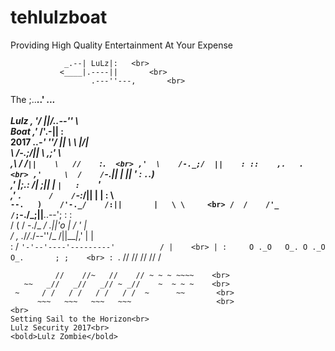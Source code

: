 # tehlulzboat

Providing High Quality Entertainment At Your Expense<br>

                _.--| LuLz|:   <br>                 
               <____|.----||       <br>             
                      .---''---,       <br>         
   The                 ;..__..'    _...    <br>     
    Lulz            , '/  ||/..--''    \       <br> 
     Boat         ,'_ /'.-||            :       <br>
      2017   _..-' ''/    ||  \    \   _|/|     <br>
           \        /-._;/||   \    \,;'   \    <br>
           ,\      /    /`||    \   //    `:`.  <br>
         ,'  \    /-._;/  ||    : ::    ,.   . <br>
       ,'     \  /    /`-.||    | || ' :  `.`.)<br>
    _,'        |;._: /|  ;||    | `|   :    `' <br>
  ,'   `.      /    /`-:_/||    |  |  : \      <br>
  `--.   )    /'-._/    /:||       |   \ \     <br>
     /  /    /'_  /;`-./_;||__..--';    : :    <br>
    /  (    /  -./_  _/  .||'o |   /     ' |    <br>
   /  , \._/_/_./--''/_  /||___|_,'      | |    <br>
  :  /   `'-'--'----'---------'          / |    <br>
  | :     O ._O   O_. O ._O   O_.       ; ;    <br>
  : `.      //    //    //    //       /     <br>
~~~`.______//____//____//____//_______ ,'~~     <br>
          //    //~   //    // ~ ~ ~ ~~~~    <br>
   ~~   _//   _//   _// ~ _//    ~  ~ ~ ~    <br>
 ~     / /   / /   / /   / /  ~      ~~       <br>
      ~~~   ~~~   ~~~   ~~~                   <br>
<br>
Setting Sail to the Horizon<br>
Lulz Security 2017<br>
<bold>Lulz Zombie</bold>
